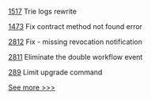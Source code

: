 
[1517](https://github.com/hyperledger/besu-docs/pull/1517) Trie logs rewrite

[1473](https://github.com/hyperledger/firefly/pull/1473) Fix contract method not found error

[2812](https://github.com/hyperledger/aries-cloudagent-python/pull/2812) Fix - missing revocation notification

[2811](https://github.com/hyperledger/aries-cloudagent-python/pull/2811) Eliminate the double workflow event

[289](https://github.com/hyperledger/firefly-cli/pull/289) Limit upgrade command


[See more >>>](https://start-here.hyperledger.org/pull-requests)
